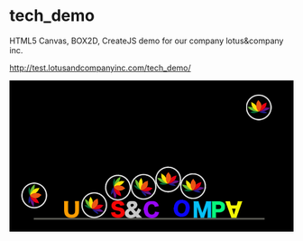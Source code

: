 tech_demo
=========

HTML5 Canvas, BOX2D, CreateJS demo for our company lotus&amp;company inc.

<http://test.lotusandcompanyinc.com/tech_demo/>

![Alt text](img/screenshot.png "screenshot")